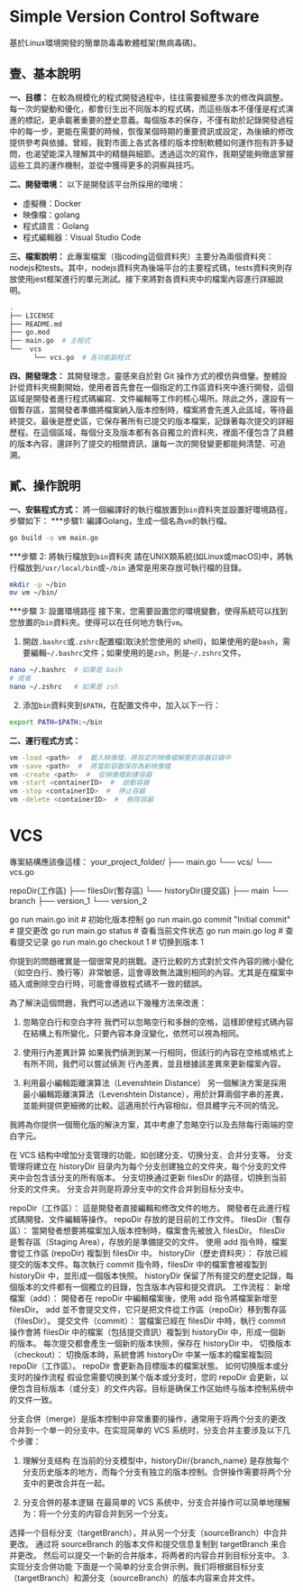 # Simple Version Control Software

基於Linux環境開發的簡單防毒毒軟體框架(無病毒碼)。

## 壹、基本說明
**一、目標：**
在較為規模化的程式開發過程中，往往需要經歷多次的修改與調整。每一次的變動和優化，都會衍生出不同版本的程式碼，而這些版本不僅僅是程式演進的標記，更承載著重要的歷史意義。每個版本的保存，不僅有助於記錄開發過程中的每一步，更能在需要的時候，恢復某個時期的重要資訊或設定，為後續的修改提供參考與依據。曾經，我對市面上各式各樣的版本控制軟體如何運作抱有許多疑問，也渴望能深入理解其中的精髓與細節。透過這次的寫作，我期望能夠徹底掌握這些工具的運作機制，並從中獲得更多的洞察與技巧。
<br>

**二、開發環境：**
以下是開發該平台所採用的環境：
* 虛擬機：Docker
* 映像檔：golang
* 程式語言：Golang
* 程式編輯器：Visual Studio Code

**三、檔案說明：** 
此專案檔案（指coding這個資料夾）主要分為兩個資料夾：nodejs和tests。其中，nodejs資料夾為後端平台的主要程式碼，tests資料夾則存放使用jest框架進行的單元測試。接下來將對各資料夾中的檔案內容進行詳細說明。
```bash
.
├── LICENSE
├── README.md
├── go.mod
├── main.go  # 主程式
└──  vcs
      └── vcs.go  # 各功能副程式
```

**四、開發理念：**
其開發理念，靈感來自於對 Git 操作方式的模仿與借鑒。整體設計從資料夾規劃開始，使用者首先會在一個指定的工作區資料夾中進行開發，這個區域是開發者進行程式碼編寫、文件編輯等工作的核心場所。除此之外，還設有一個暫存區，當開發者準備將檔案納入版本控制時，檔案將會先進入此區域，等待最終提交。最後是歷史區，它保存著所有已提交的版本檔案，記錄著每次提交的詳細歷程。在這個區域，每個分支及版本都有各自獨立的資料夾，裡面不僅包含了具體的版本內容，還詳列了提交的相關資訊，讓每一次的開發變更都能夠清楚、可追溯。

## 貳、操作說明
**一、安裝程式方式：** 
將一個編譯好的執行檔放置到`bin`資料夾並設置好環境路徑，步驟如下：
***步驟1: 編譯Golang，生成一個名為`vm`的執行檔。
```bash
go build -o vm main.go
```

***步驟 2: 將執行檔放到`bin`資料夾
請在UNIX類系統(如Linux或macOS)中，將執行檔放到`/usr/local/bin`或`~/bin` 通常是用來存放可執行檔的目錄。
```bash
mkdir -p ~/bin
mv vm ~/bin/
```

***步驟 3: 設置環境路徑
接下來，您需要設置您的環境變數，使得系統可以找到您放置的`bin`資料夾。使得可以在任何地方執行`vm`。

1. 開啟`.bashrc`或`.zshrc`配置檔(取決於您使用的 shell)，如果使用的是`bash`，需要編輯`~/.bashrc`文件；如果使用的是`zsh`，則是`~/.zshrc`文件。
```bash
nano ~/.bashrc  # 如果是 bash
# 或者
nano ~/.zshrc   # 如果是 zsh
```

2. 添加`bin`資料夾到`$PATH`，在配置文件中，加入以下一行：
```bash
export PATH=$PATH:~/bin
```

**二、運行程式方式：**
```bash
vm -load <path>  #  載入映像檔，將指定的映像檔解壓到容器目錄中
vm -save <path>  #  將當前容器保存為新映像檔
vm -create <path>  #  從映像檔創建容器
vm -start <containerID>  #  啟動容器
vm -stop <containerID>  #  停止容器
vm -delete <containerID>  #  刪除容器
```


# VCS

專案結構應該像這樣：
your_project_folder/
  ├── main.go
  └── vcs/
      └── vcs.go

repoDir(工作區)
  ├── filesDir(暫存區)
  └── historyDir(提交區)
        ├── main
        └── branch
              ├── version_1
              └── version_2
              
go run main.go init        # 初始化版本控制
go run main.go commit "Initial commit"  # 提交更改
go run main.go status      # 查看当前文件状态
go run main.go log         # 查看提交记录
go run main.go checkout 1  # 切换到版本 1

你提到的問題確實是一個很常見的挑戰。逐行比較的方式對於文件內容的微小變化（如空白行、換行等）非常敏感，這會導致無法識別相同的內容。尤其是在檔案中插入或刪除空白行時，可能會導致程式碼不一致的錯誤。

為了解決這個問題，我們可以透過以下幾種方法來改進：

1. 忽略空白行和空白字符
我們可以忽略空行和多餘的空格，這樣即使程式碼內容在結構上有所變化，只要內容本身沒變化，依然可以視為相同。

2. 使用行內差異計算
如果我們偵測到某一行相同，但該行的內容在空格或格式上有所不同，我們可以嘗試偵測 行內差異，並且根據該差異來更新檔案內容。

3. 利用最小編輯距離演算法（Levenshtein Distance）
另一個解決方案是採用 最小編輯距離演算法（Levenshtein Distance），用於計算兩個字串的差異，並能夠提供更細微的比較。這適用於行內容相似，但具體字元不同的情況。

我將為你提供一個簡化版的解決方案，其中考慮了忽略空行以及去除每行兩端的空白字元。



在 VCS 结构中增加分支管理的功能，如创建分支、切换分支、合并分支等。
分支管理将建立在 historyDir 目录内为每个分支创建独立的文件夹，每个分支的文件夹中会包含该分支的所有版本。
分支切换通过更新 filesDir 的路径，切换到当前分支的文件夹。
分支合并则是将源分支中的文件合并到目标分支中。

repoDir（工作區）：
這是開發者直接編輯和修改文件的地方。
開發者在此進行程式碼開發、文件編輯等操作。
repoDir 存放的是目前的工作文件。
filesDir（暫存區）：
當開發者想要將檔案加入版本控制時，檔案會先被放入 filesDir。
filesDir 是暫存區（Staging Area），存放的是準備提交的文件。
使用 add 指令時，檔案會從工作區 (repoDir) 複製到 filesDir 中。
historyDir（歷史資料夾）：
存放已經提交的版本文件。每次執行 commit 指令時，filesDir 中的檔案會被複製到 historyDir 中，並形成一個版本快照。
historyDir 保留了所有提交的歷史記錄，每個版本的文件都有一個獨立的目錄，包含版本內容和提交資訊。
工作流程：
新增檔案（add）：
開發者在 repoDir 中編輯檔案後，使用 add 指令將檔案新增至 filesDir。
add 並不會提交文件，它只是把文件從工作區（repoDir）移到暫存區（filesDir）。
提交文件（commit）：
當檔案已經在 filesDir 中時，執行 commit 操作會將 filesDir 中的檔案（包括提交資訊）複製到 historyDir 中，形成一個新的版本。
每次提交都會產生一個新的版本快照，保存在 historyDir 中。
切換版本（checkout）：
切換版本時，系統會將 historyDir 中某一版本的檔案複製回 repoDir（工作區）。
repoDir 會更新為目標版本的檔案狀態。
如何切换版本或分支时的操作流程
假设您需要切换到某个版本或分支时，您的 repoDir 会更新，以便包含目标版本（或分支）的文件内容。目标是确保工作区始终与版本控制系统中的文件一致。

分支合併（merge）是版本控制中非常重要的操作，通常用于将两个分支的更改合并到一个单一的分支中。在实现简单的 VCS 系统时，分支合并主要涉及以下几个步骤：

1. 理解分支结构
在当前的分支模型中，historyDir/{branch_name} 是存放每个分支历史版本的地方，而每个分支有独立的版本控制。合併操作需要将两个分支中的更改合并在一起。

2. 分支合併的基本逻辑
在最简单的 VCS 系统中，分支合并操作可以简单地理解为：将一个分支的内容合并到另一个分支。

选择一个目标分支（targetBranch），并从另一个分支（sourceBranch）中合并更改。
通过将 sourceBranch 的版本文件和提交信息复制到 targetBranch 来合并更改。
然后可以提交一个新的合并版本，将两者的内容合并到目标分支中。
3. 实现分支合併功能
下面是一个简单的分支合併示例。我们将根据目标分支（targetBranch）和源分支（sourceBranch）的版本内容来合并文件。
